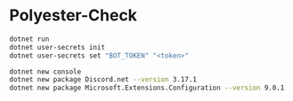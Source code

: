 # Polyester-Check

```bash
dotnet run
dotnet user-secrets init
dotnet user-secrets set "BOT_TOKEN" "<token>"
```

```bash
dotnet new console
dotnet new package Discord.net --version 3.17.1
dotnet new package Microsoft.Extensions.Configuration --version 9.0.1
```
